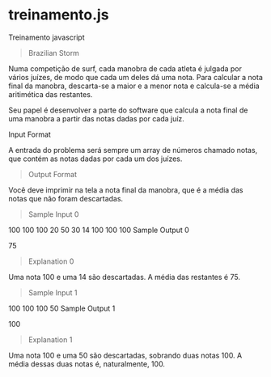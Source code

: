 # treinamento.js
Treinamento javascript

>Brazilian Storm


Numa competição de surf, cada manobra de cada atleta é julgada por vários juízes, de modo que cada um deles dá uma nota. Para calcular a nota final da manobra, descarta-se a maior e a menor nota e calcula-se a média aritimética das restantes.

Seu papel é desenvolver a parte do software que calcula a nota final de uma manobra a partir das notas dadas por cada juíz.

Input Format

A entrada do problema será sempre um array de números chamado notas, que contém as notas dadas por cada um dos juízes.

>Output Format

Você deve imprimir na tela a nota final da manobra, que é a média das notas que não foram descartadas.

>Sample Input 0

100 100 100 20 50 30 14 100 100 100
Sample Output 0

75
>Explanation 0

Uma nota 100 e uma 14 são descartadas. A média das restantes é 75.

>Sample Input 1

100 100 100 50
Sample Output 1

100
>Explanation 1

Uma nota 100 e uma 50 são descartadas, sobrando duas notas 100. A média dessas duas notas é, naturalmente, 100.
